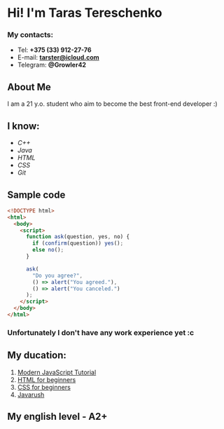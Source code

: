 # Hi! I'm Taras Tereschenko

### My contacts:

- Tel: **+375 (33) 912-27-76**
- E-mail: **tarster@icloud.com**
- Telegram: **@Growler42**

## About Me

I am a 21 y.o. student who aim to become the best front-end developer :)

## I know:

- *C++*
- *Java*
- *HTML*
- *CSS*
- *Git*

## Sample code

```html
<!DOCTYPE html>
<html>
  <body>
    <script>
      function ask(question, yes, no) {
        if (confirm(question)) yes();
        else no();
      }

      ask(
        "Do you agree?",
        () => alert("You agreed."),
        () => alert("You canceled.")
      );
    </script>
  </body>
</html>

```

### Unfortunately I don't have any work experience yet :c

## My ducation:

1. [Modern JavaScript Tutorial](https://learn.javascript.ru/)
2. [HTML for beginners](https://ru.code-basics.com/languages/html)
3. [CSS for beginners](https://ru.code-basics.com/languages/css)
4. [Javarush](https://javarush.ru/)

##  My english level - A2+
